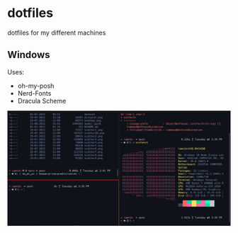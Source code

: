 # dotfiles
dotfiles for my different machines

## Windows

Uses:
- oh-my-posh
- Nerd-Fonts
- Dracula Scheme

<img src="/images/windows-terminal.jpg" alt="Terminal Image" style="height: auto; width:600px;"/>
